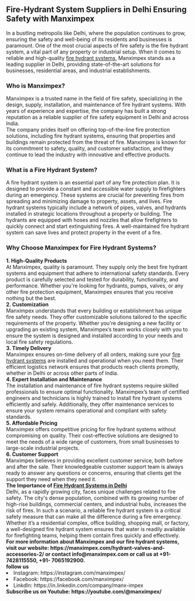 <h2> Fire-Hydrant System Suppliers in Delhi Ensuring Safety with Manximpex</h2>
In a bustling metropolis like Delhi, where the population continues to grow, ensuring the safety and well-being of its residents and businesses is paramount. One of the most crucial aspects of fire safety is the fire hydrant system, a vital part of any property or industrial setup. When it comes to reliable and high-quality <a href="https://manximpex.com/hydrant-valves-and-accessories-2/" title="fire hydrant system suppliers in Delhi" alt"fire hydrant system suppliers in Delhi" >fire hydrant systems</a>, Manximpex stands as a leading supplier in Delhi, providing state-of-the-art solutions for businesses, residential areas, and industrial establishments.<br>
<h3>Who is Manximpex?</h3>
Manximpex is a trusted name in the field of fire safety, specializing in the design, supply, installation, and maintenance of fire hydrant systems. With years of experience and expertise, the company has built a strong reputation as a reliable supplier of fire safety equipment in Delhi and across India.<br>
The company prides itself on offering top-of-the-line fire protection solutions, including fire hydrant systems, ensuring that properties and buildings remain protected from the threat of fire. Manximpex is known for its commitment to safety, quality, and customer satisfaction, and they continue to lead the industry with innovative and effective products.<br>
<h3>What is a Fire Hydrant System?</h3>
A fire hydrant system is an essential part of any fire protection plan. It is designed to provide a constant and accessible water supply to firefighters during an emergency. These systems are crucial for preventing fires from spreading and minimizing damage to property, assets, and lives.
Fire hydrant systems typically include a network of pipes, valves, and hydrants installed in strategic locations throughout a property or building. The hydrants are equipped with hoses and nozzles that allow firefighters to quickly connect and start extinguishing fires. A well-maintained fire hydrant system can save lives and protect property in the event of a fire.<br>
<h3>Why Choose Manximpex for Fire Hydrant Systems?</h3>
<b>1. High-Quality Products</b><br>
At Manximpex, quality is paramount. They supply only the best fire hydrant systems and equipment that adhere to international safety standards. Every product is carefully selected and tested for durability, functionality, and performance. Whether you're looking for hydrants, pumps, valves, or any other fire protection equipment, Manximpex ensures that you receive nothing but the best.<br>
<b>2. Customization</b><br>
Manximpex understands that every building or establishment has unique fire safety needs. They offer customizable solutions tailored to the specific requirements of the property. Whether you're designing a new facility or upgrading an existing system, Manximpex’s team works closely with you to ensure the system is designed and installed according to your needs and local fire safety regulations.<br>
<b>3. Timely Delivery</b><br>
Manximpex ensures on-time delivery of all orders, making sure your <a href="https://manximpex.com/hydrant-valves-and-accessories-2/" title="fire hydrant system suppliers in Delhi" alt"fire hydrant system suppliers in Delhi" >fire hydrant systems</a> are installed and operational when you need them. Their efficient logistics network ensures that products reach clients promptly, whether in Delhi or across other parts of India.<br>
<b>4. Expert Installation and Maintenance</b><br>
The installation and maintenance of fire hydrant systems require skilled professionals to ensure optimal functionality. Manximpex’s team of certified engineers and technicians is highly trained to install fire hydrant systems efficiently and safely. Additionally, they offer maintenance services to ensure your system remains operational and compliant with safety standards.<br>
<b>5. Affordable Pricing</b><br>
Manximpex offers competitive pricing for fire hydrant systems without compromising on quality. Their cost-effective solutions are designed to meet the needs of a wide range of customers, from small businesses to large-scale industrial projects.<br>
<b>6. Customer Support</b><br>
Manximpex believes in providing excellent customer service, both before and after the sale. Their knowledgeable customer support team is always ready to answer any questions or concerns, ensuring that clients get the support they need when they need it.<br>
<b>The Importance of <a href="fire hydrant system suppliers in Delhi" alt"fire hydrant system suppliers in Delhi" >Fire Hydrant Systems in Delhi</a></b><br>
Delhi, as a rapidly growing city, faces unique challenges related to fire safety. The city's dense population, combined with its growing number of high-rise buildings, commercial centers, and industrial hubs, increases the risk of fires. In such a scenario, a reliable fire hydrant system is a critical safety measure that can make all the difference during a fire emergency.<br>
Whether it’s a residential complex, office building, shopping mall, or factory, a well-designed fire hydrant system ensures that water is readily available for firefighting teams, helping them contain fires quickly and effectively.<br>
<b>For more information about Manximpex and our fire hydrant systems, visit our website: https://manximpex.com/hydrant-valves-and-accessories-2/  or contact info@manximpex.com or call us at +91- 7428115550, +91- 7065192900.</b><br>
<b>follow us </b>
<li>Instagram: https://instagram.com/manximpex/</li>
<li>Facebook: https://facebook.com/manximpex/</li>
<li>LinkdIn: https://in.linkedin.com/company/manx-impex</li>
<b>Subscribe us on Youtube: https://youtube.com/@manximpex/</b>
